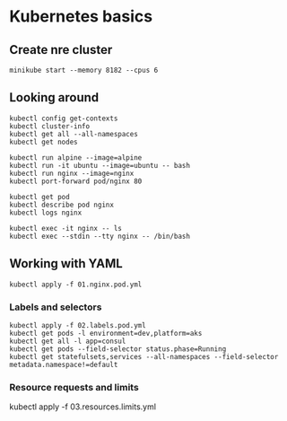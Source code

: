 # Kubernetes basics 

## Create nre cluster
```
minikube start --memory 8182 --cpus 6
```

## Looking around 

```
kubectl config get-contexts
kubectl cluster-info
kubectl get all --all-namespaces
kubectl get nodes

kubectl run alpine --image=alpine
kubectl run -it ubuntu --image=ubuntu -- bash
kubectl run nginx --image=nginx
kubectl port-forward pod/nginx 80

kubectl get pod
kubectl describe pod nginx
kubectl logs nginx

kubectl exec -it nginx -- ls
kubectl exec --stdin --tty nginx -- /bin/bash
```

## Working with YAML
```
kubectl apply -f 01.nginx.pod.yml
```

### Labels and selectors
```
kubectl apply -f 02.labels.pod.yml
kubectl get pods -l environment=dev,platform=aks
kubectl get all -l app=consul
kubectl get pods --field-selector status.phase=Running
kubectl get statefulsets,services --all-namespaces --field-selector metadata.namespace!=default
```

### Resource requests and limits
kubectl apply -f 03.resources.limits.yml
